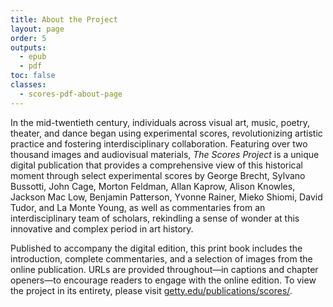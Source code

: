 ```yaml
---
title: About the Project
layout: page
order: 5
outputs:
  - epub
  - pdf
toc: false
classes:
  - scores-pdf-about-page
---
```


In the mid-twentieth century, individuals across visual art, music, poetry, theater, and dance began using experimental scores, revolutionizing artistic practice and fostering interdisciplinary collaboration. Featuring over two thousand images and audiovisual materials, *The Scores Project* is a unique digital publication that provides a comprehensive view of this historical moment through select experimental scores by George Brecht, Sylvano Bussotti, John Cage, Morton Feldman, Allan Kaprow, Alison Knowles, Jackson Mac Low, Benjamin Patterson, Yvonne Rainer, Mieko Shiomi, David Tudor, and La Monte Young, as well as commentaries from an interdisciplinary team of scholars, rekindling a sense of wonder at this innovative and complex period in art history.

Published to accompany the digital edition, this print book includes the introduction, complete commentaries, and a selection of images from the online publication. URLs are provided throughout—in captions and chapter openers—to encourage readers to engage with the online edition. To view the project in its entirety, please visit [getty.edu/publications/scores/](https://www.getty.edu/publications/scores/).
